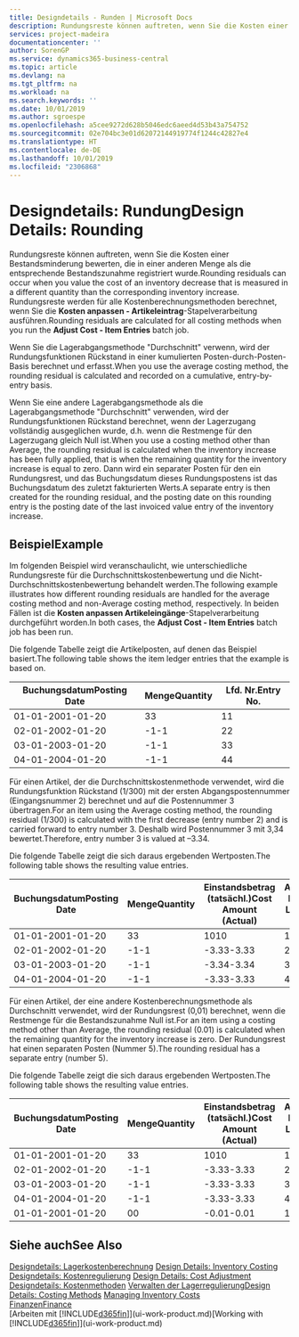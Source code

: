 ```yaml
---
title: Designdetails - Runden | Microsoft Docs
description: Rundungsreste können auftreten, wenn Sie die Kosten einer Bestandsminderung bewerten, die in einer anderen Menge als die entsprechende Bestandszunahme registriert wurde. Rundungsreste werden für alle Kostenberechnungsmethoden berechnet, wenn Sie die **Kosten anpassen - Artikeleintrag**-Stapelverarbeitung ausführen.
services: project-madeira
documentationcenter: ''
author: SorenGP
ms.service: dynamics365-business-central
ms.topic: article
ms.devlang: na
ms.tgt_pltfrm: na
ms.workload: na
ms.search.keywords: ''
ms.date: 10/01/2019
ms.author: sgroespe
ms.openlocfilehash: a5cee9272d628b5046edc6aeed4d53b43a754752
ms.sourcegitcommit: 02e704bc3e01d62072144919774f1244c42827e4
ms.translationtype: HT
ms.contentlocale: de-DE
ms.lasthandoff: 10/01/2019
ms.locfileid: "2306868"
---
```

# <a name="design-details-rounding"></a><span data-ttu-id="8dfc0-104">Designdetails: Rundung</span><span class="sxs-lookup"><span data-stu-id="8dfc0-104">Design Details: Rounding</span></span>
<span data-ttu-id="8dfc0-105">Rundungsreste können auftreten, wenn Sie die Kosten einer Bestandsminderung bewerten, die in einer anderen Menge als die entsprechende Bestandszunahme registriert wurde.</span><span class="sxs-lookup"><span data-stu-id="8dfc0-105">Rounding residuals can occur when you value the cost of an inventory decrease that is measured in a different quantity than the corresponding inventory increase.</span></span> <span data-ttu-id="8dfc0-106">Rundungsreste werden für alle Kostenberechnungsmethoden berechnet, wenn Sie die **Kosten anpassen - Artikeleintrag**-Stapelverarbeitung ausführen.</span><span class="sxs-lookup"><span data-stu-id="8dfc0-106">Rounding residuals are calculated for all costing methods when you run the **Adjust Cost - Item Entries** batch job.</span></span>  

 <span data-ttu-id="8dfc0-107">Wenn Sie die Lagerabgangsmethode "Durchschnitt" verwenn, wird der Rundungsfunktionen Rückstand in einer kumulierten Posten-durch-Posten-Basis berechnet und erfasst.</span><span class="sxs-lookup"><span data-stu-id="8dfc0-107">When you use the average costing method, the rounding residual is calculated and recorded on a cumulative, entry-by-entry basis.</span></span>  

 <span data-ttu-id="8dfc0-108">Wenn Sie eine andere Lagerabgangsmethode als die Lagerabgangsmethode "Durchschnitt" verwenden, wird der Rundungsfunktionen Rückstand berechnet, wenn der Lagerzugang vollständig ausgeglichen wurde, d.h. wenn die Restmenge für den Lagerzugang gleich Null ist.</span><span class="sxs-lookup"><span data-stu-id="8dfc0-108">When you use a costing method other than Average, the rounding residual is calculated when the inventory increase has been fully applied, that is when the remaining quantity for the inventory increase is equal to zero.</span></span> <span data-ttu-id="8dfc0-109">Dann wird ein separater Posten für den ein Rundungsrest, und das Buchungsdatum dieses Rundungspostens ist das Buchungsdatum des zuletzt fakturierten Werts.</span><span class="sxs-lookup"><span data-stu-id="8dfc0-109">A separate entry is then created for the rounding residual, and the posting date on this rounding entry is the posting date of the last invoiced value entry of the inventory increase.</span></span>  

## <a name="example"></a><span data-ttu-id="8dfc0-110">Beispiel</span><span class="sxs-lookup"><span data-stu-id="8dfc0-110">Example</span></span>  
 <span data-ttu-id="8dfc0-111">Im folgenden Beispiel wird veranschaulicht, wie unterschiedliche Rundungsreste für die Durchschnittskostenbewertung und die Nicht-Durchschnittskostenbewertung behandelt werden.</span><span class="sxs-lookup"><span data-stu-id="8dfc0-111">The following example illustrates how different rounding residuals are handled for the average costing method and non-Average costing method, respectively.</span></span> <span data-ttu-id="8dfc0-112">In beiden Fällen ist die **Kosten anpassen Artikeleingänge**-Stapelverarbeitung durchgeführt worden.</span><span class="sxs-lookup"><span data-stu-id="8dfc0-112">In both cases, the **Adjust Cost - Item Entries** batch job has been run.</span></span>  

 <span data-ttu-id="8dfc0-113">Die folgende Tabelle zeigt die Artikelposten, auf denen das Beispiel basiert.</span><span class="sxs-lookup"><span data-stu-id="8dfc0-113">The following table shows the item ledger entries that the example is based on.</span></span>  

|<span data-ttu-id="8dfc0-114">Buchungsdatum</span><span class="sxs-lookup"><span data-stu-id="8dfc0-114">Posting Date</span></span>|<span data-ttu-id="8dfc0-115">Menge</span><span class="sxs-lookup"><span data-stu-id="8dfc0-115">Quantity</span></span>|<span data-ttu-id="8dfc0-116">Lfd. Nr.</span><span class="sxs-lookup"><span data-stu-id="8dfc0-116">Entry No.</span></span>|  
|------------------|--------------|---------------|  
|<span data-ttu-id="8dfc0-117">01-01-20</span><span class="sxs-lookup"><span data-stu-id="8dfc0-117">01-01-20</span></span>|<span data-ttu-id="8dfc0-118">3</span><span class="sxs-lookup"><span data-stu-id="8dfc0-118">3</span></span>|<span data-ttu-id="8dfc0-119">1</span><span class="sxs-lookup"><span data-stu-id="8dfc0-119">1</span></span>|  
|<span data-ttu-id="8dfc0-120">02-01-20</span><span class="sxs-lookup"><span data-stu-id="8dfc0-120">02-01-20</span></span>|<span data-ttu-id="8dfc0-121">-1</span><span class="sxs-lookup"><span data-stu-id="8dfc0-121">-1</span></span>|<span data-ttu-id="8dfc0-122">2</span><span class="sxs-lookup"><span data-stu-id="8dfc0-122">2</span></span>|  
|<span data-ttu-id="8dfc0-123">03-01-20</span><span class="sxs-lookup"><span data-stu-id="8dfc0-123">03-01-20</span></span>|<span data-ttu-id="8dfc0-124">-1</span><span class="sxs-lookup"><span data-stu-id="8dfc0-124">-1</span></span>|<span data-ttu-id="8dfc0-125">3</span><span class="sxs-lookup"><span data-stu-id="8dfc0-125">3</span></span>|  
|<span data-ttu-id="8dfc0-126">04-01-20</span><span class="sxs-lookup"><span data-stu-id="8dfc0-126">04-01-20</span></span>|<span data-ttu-id="8dfc0-127">-1</span><span class="sxs-lookup"><span data-stu-id="8dfc0-127">-1</span></span>|<span data-ttu-id="8dfc0-128">4</span><span class="sxs-lookup"><span data-stu-id="8dfc0-128">4</span></span>|  

 <span data-ttu-id="8dfc0-129">Für einen Artikel, der die Durchschnittskostenmethode verwendet, wird die Rundungsfunktion Rückstand (1/300) mit der ersten Abgangspostennummer (Eingangsnummer 2) berechnet und auf die Postennummer 3 übertragen.</span><span class="sxs-lookup"><span data-stu-id="8dfc0-129">For an item using the Average costing method, the rounding residual (1/300) is calculated with the first decrease (entry number 2) and is carried forward to entry number 3.</span></span> <span data-ttu-id="8dfc0-130">Deshalb wird Postennummer 3 mit  3,34 bewertet.</span><span class="sxs-lookup"><span data-stu-id="8dfc0-130">Therefore, entry number 3 is valued at –3.34.</span></span>  

 <span data-ttu-id="8dfc0-131">Die folgende Tabelle zeigt die sich daraus ergebenden Wertposten.</span><span class="sxs-lookup"><span data-stu-id="8dfc0-131">The following table shows the resulting value entries.</span></span>  

|<span data-ttu-id="8dfc0-132">Buchungsdatum</span><span class="sxs-lookup"><span data-stu-id="8dfc0-132">Posting Date</span></span>|<span data-ttu-id="8dfc0-133">Menge</span><span class="sxs-lookup"><span data-stu-id="8dfc0-133">Quantity</span></span>|<span data-ttu-id="8dfc0-134">Einstandsbetrag (tatsächl.)</span><span class="sxs-lookup"><span data-stu-id="8dfc0-134">Cost Amount (Actual)</span></span>|<span data-ttu-id="8dfc0-135">Artikelposten Lfd. Nr.</span><span class="sxs-lookup"><span data-stu-id="8dfc0-135">Item Ledger Entry No.</span></span>|<span data-ttu-id="8dfc0-136">Lfd. Nr.</span><span class="sxs-lookup"><span data-stu-id="8dfc0-136">Entry No.</span></span>|  
|------------------|--------------|----------------------------|---------------------------|---------------|  
|<span data-ttu-id="8dfc0-137">01-01-20</span><span class="sxs-lookup"><span data-stu-id="8dfc0-137">01-01-20</span></span>|<span data-ttu-id="8dfc0-138">3</span><span class="sxs-lookup"><span data-stu-id="8dfc0-138">3</span></span>|<span data-ttu-id="8dfc0-139">10</span><span class="sxs-lookup"><span data-stu-id="8dfc0-139">10</span></span>|<span data-ttu-id="8dfc0-140">1</span><span class="sxs-lookup"><span data-stu-id="8dfc0-140">1</span></span>|<span data-ttu-id="8dfc0-141">1</span><span class="sxs-lookup"><span data-stu-id="8dfc0-141">1</span></span>|  
|<span data-ttu-id="8dfc0-142">02-01-20</span><span class="sxs-lookup"><span data-stu-id="8dfc0-142">02-01-20</span></span>|<span data-ttu-id="8dfc0-143">-1</span><span class="sxs-lookup"><span data-stu-id="8dfc0-143">-1</span></span>|<span data-ttu-id="8dfc0-144">-3.33</span><span class="sxs-lookup"><span data-stu-id="8dfc0-144">-3.33</span></span>|<span data-ttu-id="8dfc0-145">2</span><span class="sxs-lookup"><span data-stu-id="8dfc0-145">2</span></span>|<span data-ttu-id="8dfc0-146">2</span><span class="sxs-lookup"><span data-stu-id="8dfc0-146">2</span></span>|  
|<span data-ttu-id="8dfc0-147">03-01-20</span><span class="sxs-lookup"><span data-stu-id="8dfc0-147">03-01-20</span></span>|<span data-ttu-id="8dfc0-148">-1</span><span class="sxs-lookup"><span data-stu-id="8dfc0-148">-1</span></span>|<span data-ttu-id="8dfc0-149">-3.34</span><span class="sxs-lookup"><span data-stu-id="8dfc0-149">-3.34</span></span>|<span data-ttu-id="8dfc0-150">3</span><span class="sxs-lookup"><span data-stu-id="8dfc0-150">3</span></span>|<span data-ttu-id="8dfc0-151">3</span><span class="sxs-lookup"><span data-stu-id="8dfc0-151">3</span></span>|  
|<span data-ttu-id="8dfc0-152">04-01-20</span><span class="sxs-lookup"><span data-stu-id="8dfc0-152">04-01-20</span></span>|<span data-ttu-id="8dfc0-153">-1</span><span class="sxs-lookup"><span data-stu-id="8dfc0-153">-1</span></span>|<span data-ttu-id="8dfc0-154">-3.33</span><span class="sxs-lookup"><span data-stu-id="8dfc0-154">-3.33</span></span>|<span data-ttu-id="8dfc0-155">4</span><span class="sxs-lookup"><span data-stu-id="8dfc0-155">4</span></span>|<span data-ttu-id="8dfc0-156">4</span><span class="sxs-lookup"><span data-stu-id="8dfc0-156">4</span></span>|  

 <span data-ttu-id="8dfc0-157">Für einen Artikel, der eine andere Kostenberechnungsmethode als Durchschnitt verwendet, wird der Rundungsrest (0,01) berechnet, wenn die Restmenge für die Bestandszunahme Null ist.</span><span class="sxs-lookup"><span data-stu-id="8dfc0-157">For an item using a costing method other than Average, the rounding residual (0.01) is calculated when the remaining quantity for the inventory increase is zero.</span></span> <span data-ttu-id="8dfc0-158">Der Rundungsrest hat einen separaten Posten (Nummer 5).</span><span class="sxs-lookup"><span data-stu-id="8dfc0-158">The rounding residual has a separate entry (number 5).</span></span>  

 <span data-ttu-id="8dfc0-159">Die folgende Tabelle zeigt die sich daraus ergebenden Wertposten.</span><span class="sxs-lookup"><span data-stu-id="8dfc0-159">The following table shows the resulting value entries.</span></span>  

|<span data-ttu-id="8dfc0-160">Buchungsdatum</span><span class="sxs-lookup"><span data-stu-id="8dfc0-160">Posting Date</span></span>|<span data-ttu-id="8dfc0-161">Menge</span><span class="sxs-lookup"><span data-stu-id="8dfc0-161">Quantity</span></span>|<span data-ttu-id="8dfc0-162">Einstandsbetrag (tatsächl.)</span><span class="sxs-lookup"><span data-stu-id="8dfc0-162">Cost Amount (Actual)</span></span>|<span data-ttu-id="8dfc0-163">Artikelposten Lfd. Nr.</span><span class="sxs-lookup"><span data-stu-id="8dfc0-163">Item Ledger Entry No.</span></span>|<span data-ttu-id="8dfc0-164">Lfd. Nr.</span><span class="sxs-lookup"><span data-stu-id="8dfc0-164">Entry No.</span></span>|  
|------------------|--------------|----------------------------|---------------------------|---------------|  
|<span data-ttu-id="8dfc0-165">01-01-20</span><span class="sxs-lookup"><span data-stu-id="8dfc0-165">01-01-20</span></span>|<span data-ttu-id="8dfc0-166">3</span><span class="sxs-lookup"><span data-stu-id="8dfc0-166">3</span></span>|<span data-ttu-id="8dfc0-167">10</span><span class="sxs-lookup"><span data-stu-id="8dfc0-167">10</span></span>|<span data-ttu-id="8dfc0-168">1</span><span class="sxs-lookup"><span data-stu-id="8dfc0-168">1</span></span>|<span data-ttu-id="8dfc0-169">1</span><span class="sxs-lookup"><span data-stu-id="8dfc0-169">1</span></span>|  
|<span data-ttu-id="8dfc0-170">02-01-20</span><span class="sxs-lookup"><span data-stu-id="8dfc0-170">02-01-20</span></span>|<span data-ttu-id="8dfc0-171">-1</span><span class="sxs-lookup"><span data-stu-id="8dfc0-171">-1</span></span>|<span data-ttu-id="8dfc0-172">-3.33</span><span class="sxs-lookup"><span data-stu-id="8dfc0-172">-3.33</span></span>|<span data-ttu-id="8dfc0-173">2</span><span class="sxs-lookup"><span data-stu-id="8dfc0-173">2</span></span>|<span data-ttu-id="8dfc0-174">2</span><span class="sxs-lookup"><span data-stu-id="8dfc0-174">2</span></span>|  
|<span data-ttu-id="8dfc0-175">03-01-20</span><span class="sxs-lookup"><span data-stu-id="8dfc0-175">03-01-20</span></span>|<span data-ttu-id="8dfc0-176">-1</span><span class="sxs-lookup"><span data-stu-id="8dfc0-176">-1</span></span>|<span data-ttu-id="8dfc0-177">-3.33</span><span class="sxs-lookup"><span data-stu-id="8dfc0-177">-3.33</span></span>|<span data-ttu-id="8dfc0-178">3</span><span class="sxs-lookup"><span data-stu-id="8dfc0-178">3</span></span>|<span data-ttu-id="8dfc0-179">3</span><span class="sxs-lookup"><span data-stu-id="8dfc0-179">3</span></span>|  
|<span data-ttu-id="8dfc0-180">04-01-20</span><span class="sxs-lookup"><span data-stu-id="8dfc0-180">04-01-20</span></span>|<span data-ttu-id="8dfc0-181">-1</span><span class="sxs-lookup"><span data-stu-id="8dfc0-181">-1</span></span>|<span data-ttu-id="8dfc0-182">-3.33</span><span class="sxs-lookup"><span data-stu-id="8dfc0-182">-3.33</span></span>|<span data-ttu-id="8dfc0-183">4</span><span class="sxs-lookup"><span data-stu-id="8dfc0-183">4</span></span>|<span data-ttu-id="8dfc0-184">4</span><span class="sxs-lookup"><span data-stu-id="8dfc0-184">4</span></span>|  
|<span data-ttu-id="8dfc0-185">01-01-20</span><span class="sxs-lookup"><span data-stu-id="8dfc0-185">01-01-20</span></span>|<span data-ttu-id="8dfc0-186">0</span><span class="sxs-lookup"><span data-stu-id="8dfc0-186">0</span></span>|<span data-ttu-id="8dfc0-187">-0.01</span><span class="sxs-lookup"><span data-stu-id="8dfc0-187">-0.01</span></span>|<span data-ttu-id="8dfc0-188">1</span><span class="sxs-lookup"><span data-stu-id="8dfc0-188">1</span></span>|<span data-ttu-id="8dfc0-189">5</span><span class="sxs-lookup"><span data-stu-id="8dfc0-189">5</span></span>|  

## <a name="see-also"></a><span data-ttu-id="8dfc0-190">Siehe auch</span><span class="sxs-lookup"><span data-stu-id="8dfc0-190">See Also</span></span>  
 <span data-ttu-id="8dfc0-191">[Designdetails: Lagerkostenberechnung](design-details-inventory-costing.md) </span><span class="sxs-lookup"><span data-stu-id="8dfc0-191">[Design Details: Inventory Costing](design-details-inventory-costing.md) </span></span>  
 <span data-ttu-id="8dfc0-192">[Designdetails: Kostenregulierung](design-details-cost-adjustment.md) </span><span class="sxs-lookup"><span data-stu-id="8dfc0-192">[Design Details: Cost Adjustment](design-details-cost-adjustment.md) </span></span>  
 <span data-ttu-id="8dfc0-193">[Designdetails: Kostenmethoden](design-details-costing-methods.md) [Verwalten der Lagerregulierung](finance-manage-inventory-costs.md)</span><span class="sxs-lookup"><span data-stu-id="8dfc0-193">[Design Details: Costing Methods](design-details-costing-methods.md) [Managing Inventory Costs](finance-manage-inventory-costs.md)</span></span>  
 [<span data-ttu-id="8dfc0-194">Finanzen</span><span class="sxs-lookup"><span data-stu-id="8dfc0-194">Finance</span></span>](finance.md)  
 <span data-ttu-id="8dfc0-195">[Arbeiten mit [!INCLUDE[d365fin](includes/d365fin_md.md)]](ui-work-product.md)</span><span class="sxs-lookup"><span data-stu-id="8dfc0-195">[Working with [!INCLUDE[d365fin](includes/d365fin_md.md)]](ui-work-product.md)</span></span>
